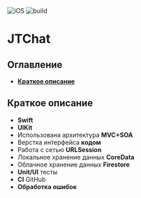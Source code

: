 ![iOS](https://img.shields.io/badge/-13%2B-brightgreen?logo=iOS)
![build](https://img.shields.io/github/workflow/status/JohnnyThompson/JTChat/CI?event=push&logo=gitHub)
# JTChat
## Оглавление
- **[Краткое описание](#Basic)**

## <a id="Basic"></a>Краткое описание
- **Swift**
- **UIKit**
- Использована архитектура **MVC+SOA**
- Верстка интерфейса **кодом**
- Работа с сетью **URLSession**
- Локальное хранение данных **CoreData**
- Облачное хранение данных **Firestore**
- **Unit/UI** тесты
- **CI** GitHub
- **Обработка ошибок**
